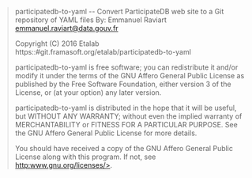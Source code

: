 > participatedb-to-yaml -- Convert ParticipateDB web site to a Git repository of YAML files
> By: Emmanuel Raviart <emmanuel.raviart@data.gouv.fr>
>
> Copyright (C) 2016 Etalab
> https::#git.framasoft.org/etalab/participatedb-to-yaml
>
> participatedb-to-yaml is free software; you can redistribute it and/or modify
> it under the terms of the GNU Affero General Public License as
> published by the Free Software Foundation, either version 3 of the
> License, or (at your option) any later version.
>
> participatedb-to-yaml is distributed in the hope that it will be useful,
> but WITHOUT ANY WARRANTY; without even the implied warranty of
> MERCHANTABILITY or FITNESS FOR A PARTICULAR PURPOSE.  See the
> GNU Affero General Public License for more details.
>
> You should have received a copy of the GNU Affero General Public License
> along with this program.  If not, see <http:>www.gnu.org/licenses/>.
